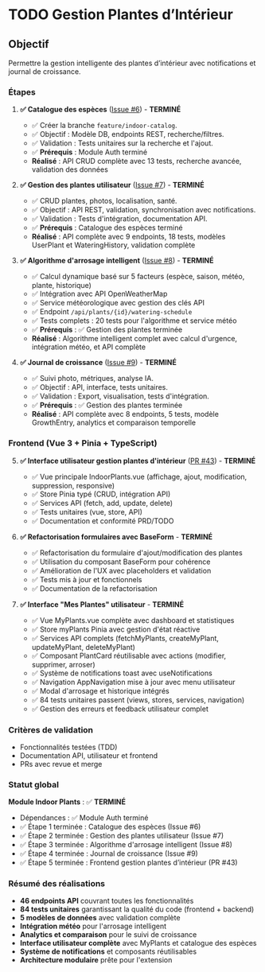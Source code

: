 # TODO Gestion Plantes d’Intérieur

## Objectif
Permettre la gestion intelligente des plantes d’intérieur avec notifications et journal de croissance.

### Étapes
1. **✅ Catalogue des espèces** ([Issue #6](https://github.com/MrRaph/Bloomzy/issues/6)) - **TERMINÉ**
   - ✅ Créer la branche `feature/indoor-catalog`.
   - ✅ Objectif : Modèle DB, endpoints REST, recherche/filtres.
   - ✅ Validation : Tests unitaires sur la recherche et l'ajout.
   - ✅ **Prérequis** : Module Auth terminé
   - **Réalisé** : API CRUD complète avec 13 tests, recherche avancée, validation des données

2. **✅ Gestion des plantes utilisateur** ([Issue #7](https://github.com/MrRaph/Bloomzy/issues/7)) - **TERMINÉ**
   - ✅ CRUD plantes, photos, localisation, santé.
   - ✅ Objectif : API REST, validation, synchronisation avec notifications.
   - ✅ Validation : Tests d'intégration, documentation API.
   - ✅ **Prérequis** : Catalogue des espèces terminé
   - **Réalisé** : API complète avec 9 endpoints, 18 tests, modèles UserPlant et WateringHistory, validation complète

3. **✅ Algorithme d'arrosage intelligent** ([Issue #8](https://github.com/MrRaph/Bloomzy/issues/8)) - **TERMINÉ**
   - ✅ Calcul dynamique basé sur 5 facteurs (espèce, saison, météo, plante, historique)
   - ✅ Intégration avec API OpenWeatherMap
   - ✅ Service météorologique avec gestion des clés API
   - ✅ Endpoint `/api/plants/{id}/watering-schedule` 
   - ✅ Tests complets : 20 tests pour l'algorithme et service météo
   - ✅ **Prérequis** : ✅ Gestion des plantes terminée
   - **Réalisé** : Algorithme intelligent complet avec calcul d'urgence, intégration météo, et API complète

4. **✅ Journal de croissance** ([Issue #9](https://github.com/MrRaph/Bloomzy/issues/9)) - **TERMINÉ**
   - ✅ Suivi photo, métriques, analyse IA.
   - ✅ Objectif : API, interface, tests unitaires.
   - ✅ Validation : Export, visualisation, tests d'intégration.
   - ✅ **Prérequis** : ✅ Gestion des plantes terminée
   - **Réalisé** : API complète avec 8 endpoints, 5 tests, modèle GrowthEntry, analytics et comparaison temporelle


### Frontend (Vue 3 + Pinia + TypeScript)
5. **✅ Interface utilisateur gestion plantes d'intérieur** ([PR #43](https://github.com/MrRaph/Bloomzy/pull/43)) - **TERMINÉ**
   - ✅ Vue principale IndoorPlants.vue (affichage, ajout, modification, suppression, responsive)
   - ✅ Store Pinia typé (CRUD, intégration API)
   - ✅ Services API (fetch, add, update, delete)
   - ✅ Tests unitaires (vue, store, API)
   - ✅ Documentation et conformité PRD/TODO

6. **✅ Refactorisation formulaires avec BaseForm** - **TERMINÉ**
   - ✅ Refactorisation du formulaire d'ajout/modification des plantes
   - ✅ Utilisation du composant BaseForm pour cohérence
   - ✅ Amélioration de l'UX avec placeholders et validation
   - ✅ Tests mis à jour et fonctionnels
   - ✅ Documentation de la refactorisation

7. **✅ Interface "Mes Plantes" utilisateur** - **TERMINÉ**
   - ✅ Vue MyPlants.vue complète avec dashboard et statistiques
   - ✅ Store myPlants Pinia avec gestion d'état réactive
   - ✅ Services API complets (fetchMyPlants, createMyPlant, updateMyPlant, deleteMyPlant)
   - ✅ Composant PlantCard réutilisable avec actions (modifier, supprimer, arroser)
   - ✅ Système de notifications toast avec useNotifications
   - ✅ Navigation AppNavigation mise à jour avec menu utilisateur
   - ✅ Modal d'arrosage et historique intégrés
   - ✅ 84 tests unitaires passent (views, stores, services, navigation)
   - ✅ Gestion des erreurs et feedback utilisateur complet

### Critères de validation
- Fonctionnalités testées (TDD)
- Documentation API, utilisateur et frontend
- PRs avec revue et merge


### Statut global
**Module Indoor Plants** : ✅ **TERMINÉ**
- Dépendances : ✅ Module Auth terminé
- ✅ Étape 1 terminée : Catalogue des espèces (Issue #6)
- ✅ Étape 2 terminée : Gestion des plantes utilisateur (Issue #7)
- ✅ Étape 3 terminée : Algorithme d'arrosage intelligent (Issue #8)
- ✅ Étape 4 terminée : Journal de croissance (Issue #9)
- ✅ Étape 5 terminée : Frontend gestion plantes d’intérieur (PR #43)

### Résumé des réalisations
- **46 endpoints API** couvrant toutes les fonctionnalités
- **84 tests unitaires** garantissant la qualité du code (frontend + backend)
- **5 modèles de données** avec validation complète
- **Intégration météo** pour l'arrosage intelligent
- **Analytics et comparaison** pour le suivi de croissance
- **Interface utilisateur complète** avec MyPlants et catalogue des espèces
- **Système de notifications** et composants réutilisables
- **Architecture modulaire** prête pour l'extension
